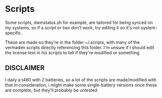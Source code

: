 # Scripts

Some scripts, dwmstatus.sh for example, are tailored for being synced on my systems, so if a script or two don't work, try editing it so it's not system-specific.

These are made so they're in the folder ~/.scripts, with many of the vermaden scripts directly referencing this folder. I'm unsure if I should edit the license text in his scripts to tell if they're modified or something

## DISCLAIMER

I daily a t480 with 2 batteries, so a lot of the scripts are made/modified with that in consideration, i might make some single-battery versions once these are complete, but they'll probably be untested
